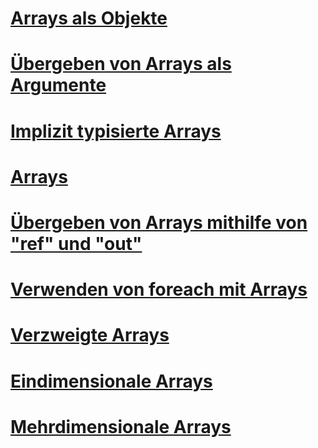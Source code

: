 # [Arrays als Objekte](arrays-as-objects.md)
# [Übergeben von Arrays als Argumente](passing-arrays-as-arguments.md)
# [Implizit typisierte Arrays](implicitly-typed-arrays.md)
# [Arrays](index.md)
# [Übergeben von Arrays mithilfe von "ref" und "out"](passing-arrays-using-ref-and-out.md)
# [Verwenden von foreach mit Arrays](using-foreach-with-arrays.md)
# [Verzweigte Arrays](jagged-arrays.md)
# [Eindimensionale Arrays](single-dimensional-arrays.md)
# [Mehrdimensionale Arrays](multidimensional-arrays.md)
